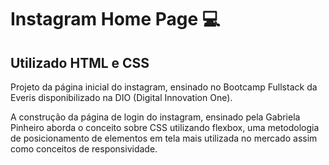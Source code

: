 # Instagram Home Page  :computer:

## Utilizado HTML e CSS

Projeto da página inicial do instagram, ensinado no Bootcamp Fullstack da Everis disponibilizado na DIO (Digital Innovation One). 

A construção da página de login do instagram, ensinado pela Gabriela Pinheiro aborda o conceito sobre CSS utilizando flexbox, uma metodologia de posicionamento de elementos em tela mais utilizada no mercado assim como conceitos de responsividade.



